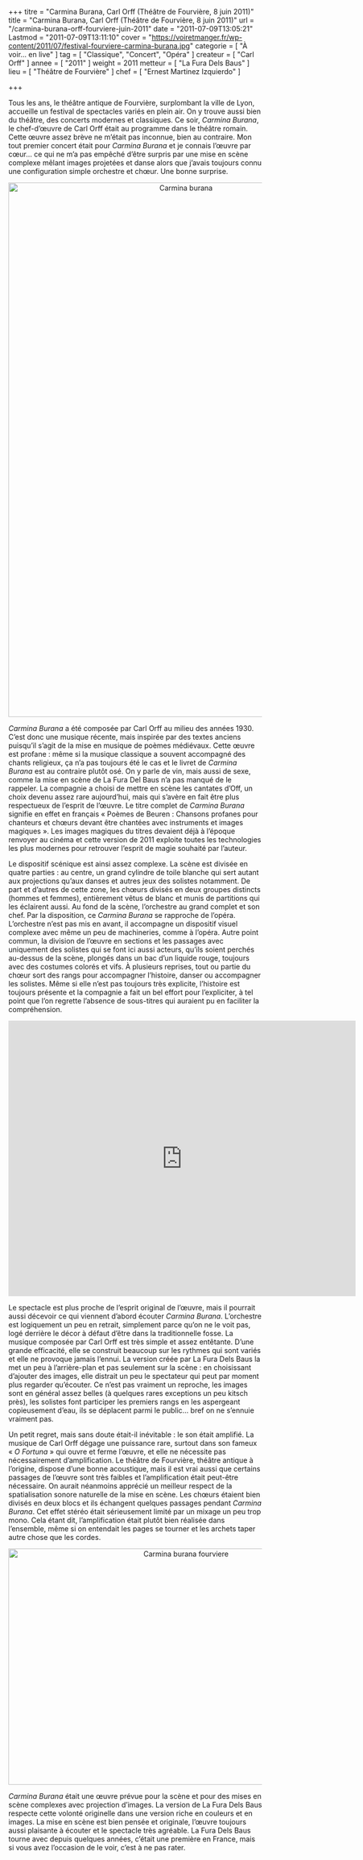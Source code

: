 +++
titre = "Carmina Burana, Carl Orff (Théâtre de Fourvière, 8 juin 2011)"
title = "Carmina Burana, Carl Orff (Théâtre de Fourvière, 8 juin 2011)"
url = "/carmina-burana-orff-fourviere-juin-2011"
date = "2011-07-09T13:05:21"
Lastmod = "2011-07-09T13:11:10"
cover = "https://voiretmanger.fr/wp-content/2011/07/festival-fourviere-carmina-burana.jpg"
categorie = [ "À voir… en live" ]
tag = [ "Classique", "Concert", "Opéra" ]
createur = [ "Carl Orff" ]
annee = [ "2011" ]
weight = 2011
metteur = [ "La Fura Dels Baus" ]
lieu = [ "Théâtre de Fourvière" ]
chef = [ "Ernest Martinez Izquierdo" ]

+++

<p>Tous les ans, le théâtre antique de Fourvière, surplombant la ville de Lyon, accueille un festival de spectacles variés en plein air. On y trouve aussi bien du théâtre, des concerts modernes et classiques. Ce soir, <em>Carmina Burana</em>, le chef-d&rsquo;œuvre de Carl Orff était au programme dans le théâtre romain. Cette œuvre assez brève ne m&rsquo;était pas inconnue, bien au contraire. Mon tout premier concert était pour <em>Carmina Burana</em> et je connais l&rsquo;œuvre par cœur… ce qui ne m&rsquo;a pas empêché d&rsquo;être surpris par une mise en scène complexe mêlant images projetées et danse alors que j&rsquo;avais toujours connu une configuration simple orchestre et chœur. Une bonne surprise.</p>
<div style="text-align: center;"><img class="aligncenter" style="border-style: initial; border-color: initial; border-width: 0px;" src="https://voiretmanger.fr/wp-content/2011/07/carmina-burana.jpg" alt="Carmina burana" width="690" height="1061" border="0" /></div>
<p><em>Carmina Burana</em> a été composée par Carl Orff au milieu des années 1930. C&rsquo;est donc une musique récente, mais inspirée par des textes anciens puisqu&rsquo;il s&rsquo;agit de la mise en musique de poèmes médiévaux. Cette œuvre est profane : même si la musique classique a souvent accompagné des chants religieux, ça n&rsquo;a pas toujours été le cas et le livret de <em>Carmina Burana</em> est au contraire plutôt osé. On y parle de vin, mais aussi de sexe, comme la mise en scène de La Fura Del Baus n&rsquo;a pas manqué de le rappeler. La compagnie a choisi de mettre en scène les cantates d’Off, un choix devenu assez rare aujourd&rsquo;hui, mais qui s’avère en fait être plus respectueux de l’esprit de l’œuvre. Le titre complet de <em>Carmina Burana</em> signifie en effet en français « Poèmes de Beuren : Chansons profanes pour chanteurs et chœurs devant être chantées avec instruments et images magiques ». Les images magiques du titres devaient déjà à l’époque renvoyer au cinéma et cette version de 2011 exploite toutes les technologies les plus modernes pour retrouver l’esprit de magie souhaité par l’auteur.</p>
<p>Le dispositif scénique est ainsi assez complexe. La scène est divisée en quatre parties : au centre, un grand cylindre de toile blanche qui sert autant aux projections qu’aux danses et autres jeux des solistes notamment. De part et d’autres de cette zone, les chœurs divisés en deux groupes distincts (hommes et femmes), entièrement vêtus de blanc et munis de partitions qui les éclairent aussi. Au fond de la scène, l’orchestre au grand complet et son chef. Par la disposition, ce <em>Carmina Burana</em> se rapproche de l’opéra. L’orchestre n’est pas mis en avant, il accompagne un dispositif visuel complexe avec même un peu de machineries, comme à l’opéra. Autre point commun, la division de l’œuvre en sections et les passages avec uniquement des solistes qui se font ici aussi acteurs, qu’ils soient perchés au-dessus de la scène, plongés dans un bac d’un liquide rouge, toujours avec des costumes colorés et vifs. À plusieurs reprises, tout ou partie du chœur sort des rangs pour accompagner l’histoire, danser ou accompagner les solistes. Même si elle n’est pas toujours très explicite, l’histoire est toujours présente et la compagnie a fait un bel effort pour l’expliciter, à tel point que l’on regrette l’absence de sous-titres qui auraient pu en faciliter la compréhension.</p>
<p><iframe src="http://www.youtube.com/embed/S3QgrUdm8So" frameborder="0" width="690" height="547"></iframe></p>
<p>Le spectacle est plus proche de l’esprit original de l’œuvre, mais il pourrait aussi décevoir ce qui viennent d’abord écouter <em>Carmina Burana</em>. L’orchestre est logiquement un peu en retrait, simplement parce qu’on ne le voit pas, logé derrière le décor à défaut d’être dans la traditionnelle fosse. La musique composée par Carl Orff est très simple et assez entêtante. D’une grande efficacité, elle se construit beaucoup sur les rythmes qui sont variés et elle ne provoque jamais l’ennui. La version créée par La Fura Dels Baus la met un peu à l’arrière-plan et pas seulement sur la scène : en choisissant d’ajouter des images, elle distrait un peu le spectateur qui peut par moment plus regarder qu’écouter. Ce n’est pas vraiment un reproche, les images sont en général assez belles (à quelques rares exceptions un peu kitsch près), les solistes font participer les premiers rangs en les aspergeant copieusement d’eau, ils se déplacent parmi le public… bref on ne s’ennuie vraiment pas.</p>
<p>Un petit regret, mais sans doute était-il inévitable : le son était amplifié. La musique de Carl Orff dégage une puissance rare, surtout dans son fameux « <em>O Fortuna</em> » qui ouvre et ferme l’œuvre, et elle ne nécessite pas nécessairement d’amplification. Le théâtre de Fourvière, théâtre antique à l’origine, dispose d’une bonne acoustique, mais il est vrai aussi que certains passages de l’œuvre sont très faibles et l’amplification était peut-être nécessaire. On aurait néanmoins apprécié un meilleur respect de la spatialisation sonore naturelle de la mise en scène. Les chœurs étaient bien divisés en deux blocs et ils échangent quelques passages pendant <em>Carmina Burana</em>. Cet effet stéréo était sérieusement limité par un mixage un peu trop mono. Cela étant dit, l’amplification était plutôt bien réalisée dans l’ensemble, même si on entendait les pages se tourner et les archets taper autre chose que les cordes.</p>
<div style="text-align: center;"><img class="aligncenter" style="border-style: initial; border-color: initial; border-width: 0px;" src="https://voiretmanger.fr/wp-content/2011/07/carmina-burana-fourviere.jpg" alt="Carmina burana fourviere" width="690" height="469" border="0" /></div>
<p><em>Carmina Burana</em> était une œuvre prévue pour la scène et pour des mises en scène complexes avec projection d’images. La version de La Fura Dels Baus respecte cette volonté originelle dans une version riche en couleurs et en images. La mise en scène est bien pensée et originale, l’œuvre toujours aussi plaisante à écouter et le spectacle très agréable. La Fura Dels Baus tourne avec depuis quelques années, c’était une première en France, mais si vous avez l’occasion de le voir, c’est à ne pas rater.</p>

